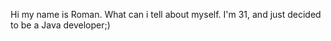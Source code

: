 Hi my name is Roman. What can i tell about myself. I'm 31, and just decided to be a Java developer;)
<!---
holdmelol1/holdmelol1 is a ✨ special ✨ repository because its `README.md` (this file) appears on your GitHub profile.
You can click the Preview link to take a look at your changes.
--->
